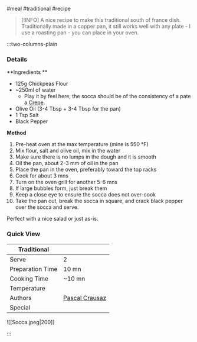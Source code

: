 #meal #traditional #recipe

> [!INFO]
> A nice recipe to make this traditional south of france dish. Traditionally made in a copper pan, it still works well with any plate - I use a roasting pan - you can place in your oven.

:::two-columns-plain

### Details
**Ingredients **

- 125g Chickpeas Flour
- ~250ml of water
  - Play it by feel here, the socca should be of the consistency of a pate a [Crepe](/wiki/pages/createpage.action?spaceKey=miam&title=Crepe&linkCreation=true&fromPageId=359137343).
- Olive Oil (3-4 Tbsp + 3-4 Tbsp for the pan)
- 1 Tsp Salt 
- Black Pepper


**Method**

1. Pre-heat oven at the max temperature (mine is 550 °F)
2. Mix flour, salt and olive oil, mix in the water
3. Make sure there is no lumps in the dough and it is smooth
4. Oil the pan, about 2-3 mm of oil in the pan
5. Place the pan in the oven, preferably toward the top racks
6. Cook for about 3 mns
7. Turn on the oven grill for another 5-6 mns
8. If large bubbles form, just break them
9. Keep a close eye to ensure the socca does not over-cook
10. Take the pan out, break the socca in square, and crack black pepper over the socca and serve.

  

Perfect with a nice salad or just as-is.




### Quick View
| Traditional      |                                                |
| ---------------- | ---------------------------------------------- |
| Serve            | 2                                              |
| Preparation Time | 10 mn                                          |
| Cooking Time     | ~10 mn                                         |
| Temperature      |                                                |
| Authors          | [Pascal Crausaz](mailto:pascal@askpascal.com)  |
| Special          |                                                |

![[Socca.jpeg|200]]

:::

